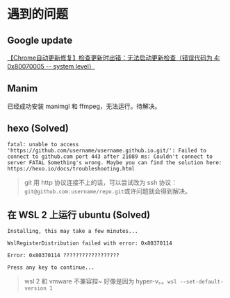 # 遇到的问题

## Google update

[【Chrome自动更新修复】检查更新时出错：无法启动更新检查（错误代码为 4: 0x80070005 -- system level）](https://blog.csdn.net/qq_16763983/article/details/126216331)

## Manim

已经成功安装 manimgl 和 ffmpeg，无法运行。待解决。

## hexo (Solved)

```
fatal: unable to access 'https://github.com/username/username.github.io.git/': Failed to connect to github.com port 443 after 21089 ms: Couldn't connect to server FATAL Something's wrong. Maybe you can find the solution here: https://hexo.io/docs/troubleshooting.html
```

> git 用 http 协议连接不上的话，可以尝试改为 ssh 协议：`git@github.com:username/repo.git`或许问题就会得到解决。

## 在 WSL 2 上运行 ubuntu (Solved)

```
Installing, this may take a few minutes...

WslRegisterDistribution failed with error: 0x80370114

Error: 0x80370114 ??????????????????

Press any key to continue...
```

> wsl 2 和 vmware 不兼容捏~ 好像是因为 hyper-v。。`wsl --set-default-version 1`